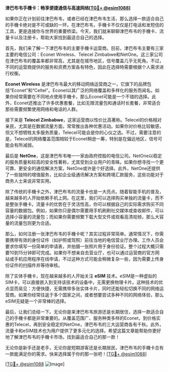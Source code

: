 **津巴布韦手機卡：畅享便捷通信与高速网络[[TG💪+ @esim1088](https://t.me/s/esim1088)]**

如果你正在计划前往津巴布韦，或者已经在津巴布韦生活，那么选择一款适合自己的手機卡绝对是不可或缺的一环。在津巴布韦，手機卡不仅仅是打电话和发短信的工具，更是连接你与世界的重要桥梁。今天，我们就来聊聊津巴布韦的手機卡、流量卡以及注册卡，帮助大家找到最适合自己的选择。

首先，我们来了解一下津巴布韦的主要手機卡运营商。目前，津巴布韦主要有三家主要的电信公司：Econet Wireless、Telecel Zimbabwe和NetOne。这三家公司在津巴布韦的覆盖率都非常高，尤其是在城市地区，信号覆盖几乎无死角。不过，不同的运营商提供的服务和资费方案各有特色，因此在选择時需要根据个人需求进行权衡。

**Econet Wireless** 是津巴布韦最大的移动网络运营商之一，它旗下的品牌包括“Econet”和“Celtel”。Econet以其广泛的网络覆盖和多样化的服务而闻名。如果你经常需要在不同地点使用手機卡，那么Econet可能是一个不错的选择。此外，Econet还推出了许多优惠套餐，比如无限流量包和通话时长套餐，非常适合那些需要频繁使用网络和电话的人群。

接下来是 **Telecel Zimbabwe**，这家运营商以性价比高著称。Telecel的价格相对亲民，尤其是在数据流量方面，常常推出各种优惠活动。如果你对价格比较敏感，但又不想牺牲太多服务质量，Telecel可能会是你的心仪之选。不过，需要注意的是，Telecel的网络覆盖范围相较于Econet稍逊一筹，特别是在偏远地区，信号可能会有所减弱。

最后是 **NetOne**，这是津巴布韦唯一一家由政府控股的电信公司。NetOne以稳定的服务质量和较高的安全性著称，尤其受到企业用户的青睐。如果你想寻找一个更可靠、更安全的通信解决方案，NetOne或许是个好选择。此外，NetOne还提供了一些独特的增值服务，比如企业级通讯解决方案和跨境汇款服务，这些功能对于商务人士来说非常实用。

除了传统的手機卡之外，津巴布韦的流量卡也是一大亮点。随着智能手机的普及，越来越多的人开始依赖手机上网。在这里，我们可以选择购买单独的流量卡，而不是整张手機卡。流量卡的优势在于灵活性高，你可以根据自己的实际需求购买不同容量的数据包。例如，如果你只是偶尔需要用手机刷刷社交媒体或查收邮件，可以选择小容量的流量包；而如果你需要频繁下载大型文件或观看高清视频，那么大容量的流量包则更为合适。

那么，如何注册一张津巴布韦的手機卡呢？其实过程非常简单。通常情况下，你需要携带有效的身份证件（如护照或驾照）前往当地的电信营业厅办理。工作人员会要求你填写一份简单的申请表，并拍摄一张照片用于身份验证。整个过程大概只需要10到15分钟即可完成。如果你不想亲自去营业厅，也可以通过运营商的官方网站或手机应用程序在线申请，不过这种方式可能会稍微复杂一些，因为需要上传身份证件的扫描件并等待审核。

除了实体手機卡，现在越来越多的人开始关注 **eSIM** 技术。eSIM是一种虚拟的SIM卡，可以直接嵌入到支持该技术的设备中，无需更换物理卡片。这种技术的优点显而易见：方便快捷，无需携带多张实体卡片，同时还能轻松切换不同的网络运营商。如果你经常往返于多个国家之间，或者想要尝试多种不同的网络体验，那么eSIM无疑是一个非常棒的选择。

最后，让我们总结一下。无论你是来津巴布韦旅游还是长期居住，选择一款适合自己的手機卡都是非常重要的。从覆盖范围广、服务种类多样的Econet，到价格实惠的Telecel，再到安全稳定的NetOne，津巴布韦的三大运营商各有千秋。此外，流量卡和eSIM技术也为用户提供了更多元化的选择。希望这篇文章能帮助你更好地了解津巴布韦的手機卡市场，找到最适合自己的那一款！

无论你是新手还是老手，无论你是短期游客还是长期居民，津巴布韦的手機卡总有一款能满足你的需求。快来选择属于你的那一张吧！[[TG💪+ @esim1088](https://t.me/s/esim1088)]

[[TG💪+ @esim1088](https://t.me/s/esim1088) ![Image](https://i.postimg.cc/4NQfJmqS/Snipaste-2025-05-13-00-14-12.png)]